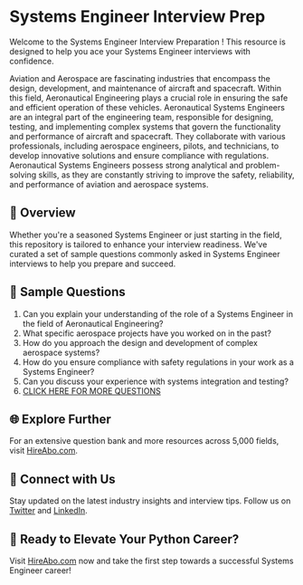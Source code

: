 # Systems Engineer Interview Prep

Welcome to the Systems Engineer Interview Preparation ! This resource is designed to help you ace your Systems Engineer interviews with confidence.

Aviation and Aerospace are fascinating industries that encompass the design, development, and maintenance of aircraft and spacecraft. Within this field, Aeronautical Engineering plays a crucial role in ensuring the safe and efficient operation of these vehicles. Aeronautical Systems Engineers are an integral part of the engineering team, responsible for designing, testing, and implementing complex systems that govern the functionality and performance of aircraft and spacecraft. They collaborate with various professionals, including aerospace engineers, pilots, and technicians, to develop innovative solutions and ensure compliance with regulations. Aeronautical Systems Engineers possess strong analytical and problem-solving skills, as they are constantly striving to improve the safety, reliability, and performance of aviation and aerospace systems.

## 🚀 Overview

Whether you're a seasoned Systems Engineer or just starting in the field, this repository is tailored to enhance your interview readiness. We've curated a set of sample questions commonly asked in Systems Engineer interviews to help you prepare and succeed.

## 📝 Sample Questions

1. Can you explain your understanding of the role of a Systems Engineer in the field of Aeronautical Engineering?
2. What specific aerospace projects have you worked on in the past?
3. How do you approach the design and development of complex aerospace systems?
4. How do you ensure compliance with safety regulations in your work as a Systems Engineer?
5. Can you discuss your experience with systems integration and testing?
6. [CLICK HERE FOR MORE QUESTIONS](https://hireabo.com/job/14_1_9/Systems%20Engineer)

## 🌐 Explore Further

For an extensive question bank and more resources across 5,000 fields, visit [HireAbo.com](https://www.hireabo.com).

## 📱 Connect with Us

Stay updated on the latest industry insights and interview tips. Follow us on [Twitter](https://twitter.com/hireabo) and [LinkedIn](https://www.linkedin.com/in/hire-abo-3609972a8/).

## 🚀 Ready to Elevate Your Python Career?

Visit [HireAbo.com](https://www.hireabo.com) now and take the first step towards a successful Systems Engineer career!